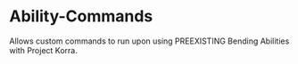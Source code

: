 # Ability-Commands
Allows custom commands to run upon using PREEXISTING Bending Abilities with Project Korra.

